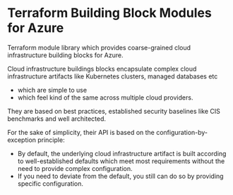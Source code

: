 # Terraform Building Block Modules for Azure

Terraform module library which provides coarse-grained cloud infrastructure building blocks for Azure.

Cloud infrastructure buildings blocks encapsulate complex cloud infrastructure artifacts like Kubernetes clusters,
managed databases etc
* which are simple to use
* which feel kind of the same across multiple cloud providers.

They are based on best practices, established security baselines like CIS benchmarks and well architected.

For the sake of simplicity, their API is based on the configuration-by-exception principle:
* By default, the underlying cloud infrastructure artifact is built according to well-established defaults which meet most requirements without the need to provide complex configuration.
* If you need to deviate from the default, you still can do so by providing specific configuration.